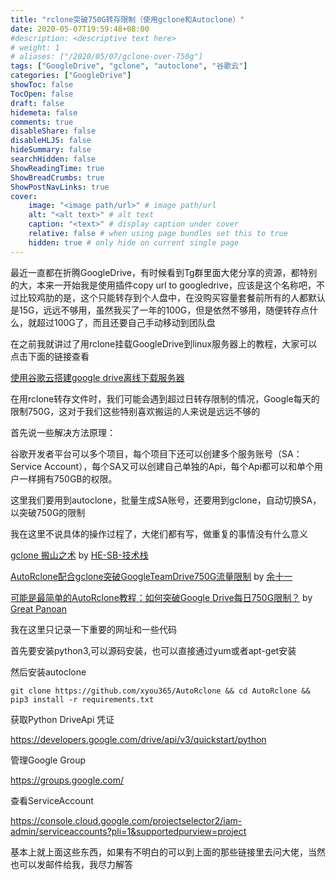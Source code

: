 ```yaml
---
title: "rclone突破750G转存限制（使用gclone和Autoclone）"
date: 2020-05-07T19:59:48+08:00
#description: <descriptive text here>
# weight: 1
# aliases: ["/2020/05/07/gclone-over-750g"]
tags: ["GoogleDrive", "gclone", "autoclone", "谷歌云"]
categories: ["GoogleDrive"]
showToc: false
TocOpen: false
draft: false
hidemeta: false
comments: true
disableShare: false
disableHLJS: false
hideSummary: false
searchHidden: false
ShowReadingTime: true
ShowBreadCrumbs: true
ShowPostNavLinks: true
cover:
    image: "<image path/url>" # image path/url
    alt: "<alt text>" # alt text
    caption: "<text>" # display caption under cover
    relative: false # when using page bundles set this to true
    hidden: true # only hide on current single page
---
```


最近一直都在折腾GoogleDrive，有时候看到Tg群里面大佬分享的资源，都特别的大，本来一开始我是使用插件copy url to googledrive，应该是这个名称吧，不过比较鸡肋的是，这个只能转存到个人盘中，在没购买容量套餐前所有的人都默认是15G，远远不够用，虽然我买了一年的100G，但是依然不够用，随便转存点什么，就超过100G了，而且还要自己手动移动到团队盘



在之前我就讲过了用rclone挂载GoogleDrive到linux服务器上的教程，大家可以点击下面的链接查看

[使用谷歌云搭建google drive离线下载服务器](https://blog.loyio.me/2020/04/28/gcp-create-gdrive-download-server/)

在用rclone转存文件时，我们可能会遇到超过日转存限制的情况，Google每天的限制750G，这对于我们这些特别喜欢搬运的人来说是远远不够的

首先说一些解决方法原理：

谷歌开发者平台可以多个项目，每个项目下还可以创建多个服务账号（SA：Service Account），每个SA又可以创建自己单独的Api，每个Api都可以和单个用户一样拥有750GB的权限。

这里我们要用到autoclone，批量生成SA账号，还要用到gclone，自动切换SA，以突破750G的限制

我在这里不说具体的操作过程了，大佬们都有写，做重复的事情没有什么意义

[gclone 搬山之术](https://tech.he-sb.top/posts/usage-of-gclone/) by [HE-SB-技术栈](https://tech.he-sb.top/)

[AutoRclone配合gclone突破GoogleTeamDrive750G流量限制](https://www.uud.me/qiwenzalun/autorclone-gclone.html) by [余十一 ](https://www.uud.me/cross.html)

[可能是最简单的AutoRclone教程：如何突破Google Drive每日750G限制？](https://panoan.top/index.php/archives/3/) by [Great Panoan](https://panoan.top/index.php/)

我在这里只记录一下重要的网址和一些代码

首先要安装python3,可以源码安装，也可以直接通过yum或者apt-get安装

然后安装autoclone

```
git clone https://github.com/xyou365/AutoRclone && cd AutoRclone && pip3 install -r requirements.txt
```

获取Python DriveApi 凭证

https://developers.google.com/drive/api/v3/quickstart/python

管理Google Group

https://groups.google.com/

查看ServiceAccount

https://console.cloud.google.com/projectselector2/iam-admin/serviceaccounts?pli=1&supportedpurview=project

基本上就上面这些东西，如果有不明白的可以到上面的那些链接里去问大佬，当然也可以发邮件给我，我尽力解答
